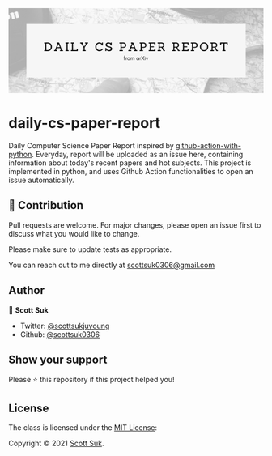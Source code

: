 ![Daily Computer Science Paper Report](./title.png)

# daily-cs-paper-report

Daily Computer Science Paper Report inspired by [github-action-with-python](https://github.com/zzsza/github-action-with-python). Everyday, report will be uploaded as an issue here, containing information about today's recent papers and hot subjects. This project is implemented in python, and uses Github Action functionalities to open an issue automatically.

## 🙌 Contribution
Pull requests are welcome. For major changes, please open an issue first to discuss what you would like to change.

Please make sure to update tests as appropriate.

You can reach out to me directly at scottsuk0306@gmail.com

## Author

👤 **Scott Suk**

- Twitter: [@scottsukjuyoung](https://twitter.com/scottsukjuyoung)
- Github: [@scottsuk0306](https://github.com/scottsuk0306)

## Show your support

Please ⭐️ this repository if this project helped you!

## License
The class is licensed under the [MIT License](http://opensource.org/licenses/MIT):

Copyright &copy; 2021 [Scott Suk](https://github.com/scottsuk0306).

